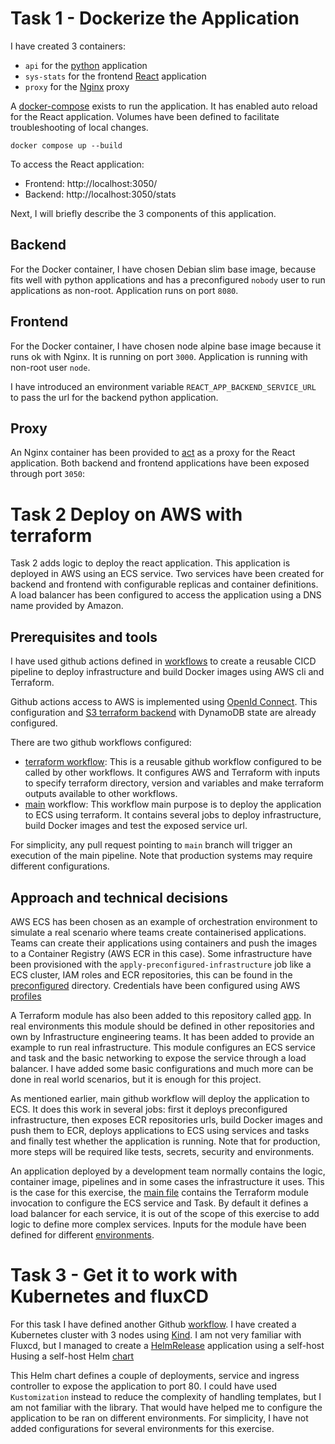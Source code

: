 # Task 1 - Dockerize the Application

I have created 3 containers:
 * `api` for the [python](api/Dockerfile) application
 * `sys-stats` for the frontend [React](sys-stats/Dockerfile) application
 * `proxy` for the [Nginx](sys-stats/Dockerfile) proxy
 
 
A [docker-compose](docker-compose.yaml) exists to run the application. It has enabled auto reload for the React
application. Volumes have been defined to facilitate troubleshooting of local changes.

```shell script
docker compose up --build
```

To access the React application:

* Frontend: http://localhost:3050/
* Backend: http://localhost:3050/stats

Next, I will briefly describe the 3 components of this application.

## Backend

For the Docker container, I have chosen Debian slim base image, because fits well with python applications and has a
preconfigured `nobody` user to run applications as non-root. Application runs on port `8080`.

## Frontend

For the Docker container, I have chosen node alpine base image because it runs ok with Nginx. It is running on port
`3000`. Application is running with non-root user `node`.

I have introduced an environment variable `REACT_APP_BACKEND_SERVICE_URL` to pass the url for the backend python
application.

## Proxy

An Nginx container has been provided to [act](proxy/default.conf) as a proxy for the React application. Both backend and frontend applications
have been exposed through port `3050`:



# Task 2 Deploy on AWS with terraform
Task 2 adds logic to deploy the react application. This application is deployed in AWS using an ECS service. Two
services have been created for backend and frontend with configurable replicas and container definitions. A load
balancer has been configured to access the application using a DNS name provided by Amazon.


## Prerequisites and tools
I have used github actions defined in [workflows](.github/workflows) to create a reusable CICD pipeline to deploy
infrastructure and build Docker images using AWS cli and Terraform.

Github actions access to AWS is implemented using [OpenId Connect](https://docs.github.com/en/actions/deployment/security-hardening-your-deployments/configuring-openid-connect-in-amazon-web-services#prerequisites).
This configuration and [S3 terraform backend](https://developer.hashicorp.com/terraform/language/settings/backends/s3)
with DynamoDB state are already configured.

There are two github workflows configured:

* [terraform workflow](.github/workflows/terraform.yaml): This is a reusable github workflow configured to be called by
other workflows. It configures AWS and Terraform with inputs to specify terraform directory, version and variables and
make terraform outputs available to other workflows.
* [main](.github/workflows/main.yaml) workflow: This workflow main purpose is to deploy the application to ECS using
terraform. It contains several jobs to deploy infrastructure, build Docker images and test the exposed service url.

For simplicity, any pull request pointing to `main` branch will trigger an execution of the main pipeline. Note that
production systems may require different configurations.

## Approach and technical decisions
AWS ECS has been chosen as an example of orchestration environment to simulate a real scenario where teams create
containerised applications. Teams can create their applications using containers and push the images to a Container
Registry (AWS ECR in this case). Some infrastructure have been provisioned with the `apply-preconfigured-infrastructure`
job like a ECS cluster, IAM roles and ECR repositories, this can be found in the [preconfigured](tf/preconfigured)
directory. Credentials have been configured using AWS [profiles](credentials.aws)

A Terraform module has also been added to this repository called [app](tf/modules/app). In real environments this module
should be defined in other repositories and own by Infrastructure engineering teams. It has been added to provide an
example to run real infrastructure. This module configures an ECS service and task and the basic networking to expose
the service through a load balancer. I have added some basic configurations and much more can be done in real world
scenarios, but it is enough for this project.

As mentioned earlier, main github workflow will deploy the application to ECS. It does this work in several jobs: first
it deploys preconfigured infrastructure, then exposes ECR repositories urls, build Docker images and push them to ECR,
deploys applications to ECS using services and tasks and finally test whether the application is running.
Note that for production, more steps will be required like tests, secrets, security and environments.

An application deployed by a development team normally contains the logic, container image, pipelines and in some cases
the infrastructure it uses. This is the case for this exercise, the [main file](tf/main.tf) contains the Terraform
module invocation to configure the ECS service and Task. By default it defines a load balancer for each service, it is
out of the scope of this exercise to add logic to define more complex services. Inputs for the module have been defined
for different [environments](tf/environments).

# Task 3 - Get it to work with Kubernetes and fluxCD
For this task I have defined another Github [workflow](.github/workflows/flux.yaml). I have created a Kubernetes cluster
with 3 nodes using [Kind](https://kind.sigs.k8s.io/). I am not very familiar with Fluxcd, but I managed to create a
[HelmRelease](clusters/app.yaml) application using a self-host Husing a self-host Helm [chart](apps/stats)

This Helm chart defines a couple of deployments, service and ingress controller to expose the application to port 80.
I could have used `Kustomization` instead to reduce the complexity of handling templates, but I am not familiar with the
library. That would have helped me to configure the application to be ran on different environments. For simplicity, I
have not added configurations for several environments for this exercise.

